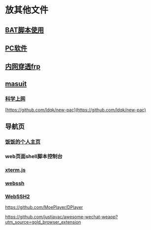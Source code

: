 # 放其他文件

## [BAT脚本使用](/VPS/BAT脚本.md)

## [PC软件](/Other/PC-software.md)

## [内网穿透frp](/Other/Frp.md)

## [masuit](https://masuit.com/misc/5)


### [科学上网](https://github.com/bannedbook/fanqiang/wiki)
[https://github.com/ldqk/new-pac](https://github.com/ldqk/new-pac)


## 导航页

### [饭饭的个人主页](https://github.com/noisky/Homepage)

### web页面shell脚本控制台

### [xterm.js](https://github.com/xtermjs/xterm.js)

### [webssh](https://github.com/huashengdun/webssh)
### [WebSSH2](https://github.com/billchurch/WebSSH2)

https://github.com/MoePlayer/DPlayer

https://github.com/justjavac/awesome-wechat-weapp?utm_source=gold_browser_extension